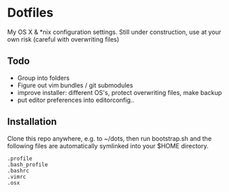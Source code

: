 Dotfiles
========

My OS X & \*nix configuration settings. 
Still under construction, use at your own risk (careful with overwriting files)

Todo
-----

* Group into folders
* Figure out vim bundles / git submodules
* improve installer: different OS's, protect overwriting files, make backup
* put editor preferences into editorconfig..

Installation
------------

Clone this repo anywhere, e.g. to ~/dots, then run bootstrap.sh and the following files are automatically symlinked into your $HOME directory.

    .profile
    .bash_profile
    .bashrc
    .vimrc
    .osx



